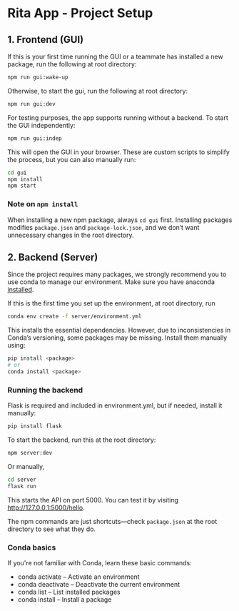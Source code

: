# Rita App - Project Setup

## 1. Frontend (GUI)

If this is your first time running the GUI or a teammate has installed a new package, run the following at root directory:

```sh
npm run gui:wake-up

```

Otherwise, to start the gui, run the following at root directory:

```sh
npm run gui:dev
```

For testing purposes, the app supports running without a backend. To start the GUI independently:

```sh
npm run gui:indep
```

This will open the GUI in your browser. These are custom scripts to simplify the process, but you can also manually run:

```sh
cd gui
npm install
npm start
```

### Note on `npm install`

When installing a new npm package, always `cd gui` first. Installing packages modifies `package.json` and `package-lock.json`, and we don’t want unnecessary changes in the root directory.

## 2. Backend (Server)

Since the project requires many packages, we strongly recommend you to use conda to manage our environment. Make sure you have anaconda [installed](https://docs.anaconda.com/free/anaconda/install/index.html).

If this is the first time you set up the environment, at root directory, run

```sh
conda env create -f server/environment.yml
```

This installs the essential dependencies. However, due to inconsistencies in Conda’s versioning, some packages may be missing. Install them manually using:

```sh
pip install <package>
# or
conda install <package>
```

### Running the backend

Flask is required and included in environment.yml, but if needed, install it manually:

```sh
pip install flask
```

To start the backend, run this at the root directory:

```sh
npm server:dev
```

Or manually,

```sh
cd server
flask run
```

This starts the API on port 5000. You can test it by visiting http://127.0.0.1:5000/hello.

The npm commands are just shortcuts—check `package.json` at the root directory to see what they do.

### Conda basics

If you're not familiar with Conda, learn these basic commands:

- conda activate <env> – Activate an environment
- conda deactivate – Deactivate the current environment
- conda list – List installed packages
- conda install <package> – Install a package
